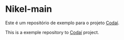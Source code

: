 # Nikel-main

Este é um repositório de exemplo para o projeto [Codaí](https://codai.growdev.com.br/).

This is a exemple repository to [Codaí](https://codai.growdev.com.br/) project.
